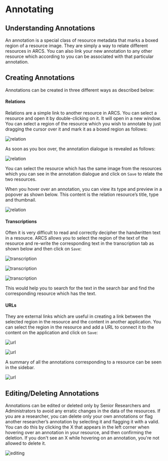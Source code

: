 Annotating
==========

Understanding Annotations
-------------------------
An annotation is a special class of resource metadata that marks a boxed region
of a resource image. They are simply a way to relate different resources in
ARCS. You can also link your new annotation to any other resource which
according to you can be associated with that particular annotation. 

Creating Annotations
--------------------
Annotations can be created in three different ways as described below:

#### Relations 
Relations are a simple link to another resource in ARCS. You can select a
resource and open it by double-clicking on it. It will open in a new window.
You can select a region of the resource which you wish to annotate by just
dragging the cursor over it and mark it as a boxed region as follows:

![relation](../img/docs/relation-1.png)

As soon as you box over, the annotation dialogue is revealed as follows:

![relation](../img/docs/relation-2.png)

You can select the resource which has the same image from the resources which
you can see in the annotation dialogue and click on `Save` to relate the two
resources.

When you hover over an annotation, you can view its type and preview in a
popover as shown below. This content is the relation resource’s title, type and
thumbnail.

![relation](../img/docs/relation-3.png)

#### Transcriptions
Often it is very difficult to read and correctly decipher the handwritten text
in a resource. ARCS allows you to select the region of the text of the resource
and re-write the corresponding text in the transcription tab as shown below and
then click on `Save`:

![transcription](../img/docs/transcription-1.png)

![transcription](../img/docs/transcription-2.png)

![transcription](../img/docs/transcription-3.png)

This would help you to search for the text in the search bar and find the
corresponding resource which has the text.

#### URLs
They are external links which are useful in creating a link between the
selected region in the resource and the content in another application. You can
select the region in the resource and add a URL to connect it to the content on
the application and click on `Save`:

![url](../img/docs/url-1.png)

![url](../img/docs/url-2.png)

A summary of all the annotations corresponding to a resource can be seen in the
sidebar.

![url](../img/docs/url-3.png)

Editing/Deleting Annotations
----------------------------
Annotations can be edited or deleted only by Senior Researchers and
Administrators to avoid any erratic changes in the data of the resources. If
you are a researcher, you can delete only your own annotations or flag another
researcher’s annotation by selecting it and flagging it with a valid. You can
do this by clicking the X that appears in the left corner when hovering over an
annotation in your resource, and then confirming the deletion.  If you don't
see an X while hovering on an annotation, you're not allowed to delete it.

![editing](../img/docs/editing.png)

